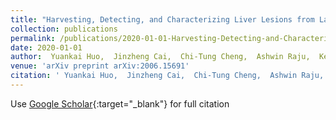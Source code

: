 ```yaml
---
title: "Harvesting, Detecting, and Characterizing Liver Lesions from Large-scale Multi-phase CT Data via Deep Dynamic Texture Learning"
collection: publications
permalink: /publications/2020-01-01-Harvesting-Detecting-and-Characterizing-Liver-Lesions-from-Large-scale-Multi-phase-CT-Data-via-Deep-Dynamic-Texture-Learning
date: 2020-01-01
author:  Yuankai Huo,  Jinzheng Cai,  Chi-Tung Cheng,  Ashwin Raju,  Ke Yan,  Bennett A Landman,  Jing Xiao,  Le Lu,  Chien-Hung Liao,  <b>Adam Harrison</b>, 
venue: 'arXiv preprint arXiv:2006.15691'
citation: ' Yuankai Huo,  Jinzheng Cai,  Chi-Tung Cheng,  Ashwin Raju,  Ke Yan,  Bennett A Landman,  Jing Xiao,  Le Lu,  Chien-Hung Liao,  <b>Adam Harrison</b>, &quot;Harvesting, Detecting, and Characterizing Liver Lesions from Large-scale Multi-phase CT Data via Deep Dynamic Texture Learning.&quot; arXiv preprint arXiv:2006.15691, 2020.'
---
```

Use [Google Scholar](https://scholar.google.com/scholar?q=Harvesting,+Detecting,+and+Characterizing+Liver+Lesions+from+Large+scale+Multi+phase+CT+Data+via+Deep+Dynamic+Texture+Learning){:target="_blank"} for full citation